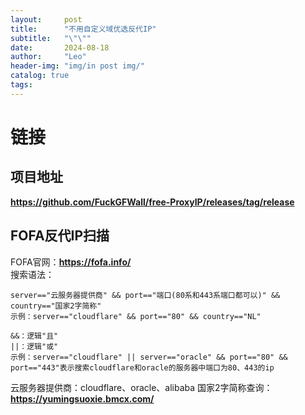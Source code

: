 ```yaml
---
layout:     post
title:      "不用自定义域优选反代IP"
subtitle:   "\"\""
date:       2024-08-18
author:     "Leo"
header-img: "img/in post img/"
catalog: true
tags:
---
```


# 链接  
## 项目地址
**<a href="https://github.com/FuckGFWall/free-ProxyIP/releases/tag/release" target="_blank">https://github.com/FuckGFWall/free-ProxyIP/releases/tag/release</a>**     
## FOFA反代IP扫描  
FOFA官网：**<a href="https://fofa.info/" target="_blank">https://fofa.info/</a>**     
搜索语法：  
```
server=="云服务器提供商" && port=="端口(80系和443系端口都可以)" && country=="国家2字简称"
示例：server=="cloudflare" && port=="80" && country=="NL"   

&&：逻辑"且"
||：逻辑"或"
示例：server=="cloudflare" || server=="oracle" && port=="80" && port=="443"表示搜索cloudflare和oracle的服务器中端口为80、443的ip
```
云服务器提供商：cloudflare、oracle、alibaba
国家2字简称查询：**<a href="https://yumingsuoxie.bmcx.com/" target="_blank">https://yumingsuoxie.bmcx.com/</a>**      

